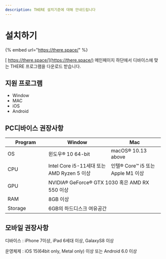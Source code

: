 ```yaml
---
description: THERE 설치기준에 대해 안내드립니다
---
```


# 설치하기

{% embed url="https://there.space/" %}

[ https://there.space/](https://there.space/)  메인페이지 하단에서 디바이스에 맞는 THERE 프로그램을 다운로드 받습니다.

## 지원 프로그램&#x20;

* Window&#x20;
* MAC
* iOS&#x20;
* Android

## PC디바이스 권장사항

<table>
  <thead>
    <tr>
      <th width="116">Program</th>
      <th>Window</th>
      <th>Mac</th>
    </tr>
  </thead>
  <tbody>
    <tr>
      <td>OS</td>
      <td>윈도우® 10 64-bit</td>
      <td>macOS® 10.13 above</td>
    </tr>
    <tr>
      <td>CPU</td>
      <td>Intel Core i5-11세대 또는 AMD Ryzen 5 이상</td>
      <td>인텔® Core™ i5 또는 Apple M1 이상</td>
    </tr>
    <tr>
      <td>GPU</td>
      <td colspan="2" >NVIDIA® GeForce® GTX 1030 혹은 AMD RX 550 이상</td>
    </tr>
    <tr>
      <td>RAM</td>
      <td colspan="2" >8GB 이상</td>
    </tr>
    <tr>
      <td>Storage</td>
      <td colspan="2" >6GB의 하드디스크 여유공간</td>
    </tr>
  </tbody>
</table>


## 모바일 권장사항&#x20;

디바이스 : iPhone 7이상, iPad 6세대 이상, GalaxyS8 이상&#x20;

운영체제 : iOS 15(64bit only, Metal only) 이상 또는 Android 6.0 이상
